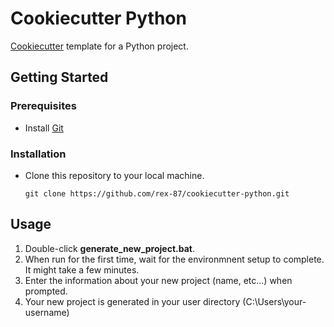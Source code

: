 # Cookiecutter Python

[Cookiecutter](https://github.com/audreyr/cookiecutter) template for a Python project.

## Getting Started

### Prerequisites

- Install [Git](https://git-scm.com/downloads)

### Installation

- Clone this repository to your local machine.  
  ```
  git clone https://github.com/rex-87/cookiecutter-python.git
  ```

## Usage

1. Double-click **generate_new_project.bat**.
1. When run for the first time, wait for the environmnent setup to complete. It might take a few minutes.
1. Enter the information about your new project (name, etc...) when prompted.
1. Your new project is generated in your user directory (C:\Users\your-username\)
